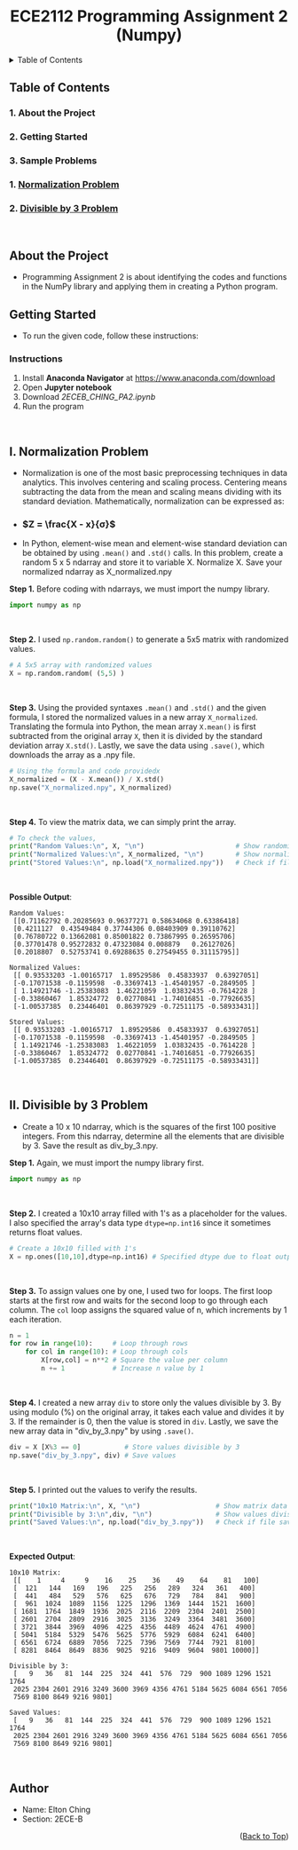 <h1 align="center"> ECE2112 Programming Assignment 2 (Numpy) </h1>

<a id="top"></a>

<details>
  <summary>Table of Contents</summary>
  <ol>
    <li>
      <a href="#about">About The Project</a>
    </li>
    <li>
      <a href="#getting_started">Getting Started</a>
      <ul>
        <li><a href="#installation">Installation</a></li>
      </ul>
    </li>
    <li>
      <a href="#problems">Sample Problems</a>
      <ul>
        <li><a href="#normalization">Normalization Problem</a></li>
      </ul>
      <ul>
        <li><a href="#divisible">Divisible by 3 Problem</a></li>
      </ul>
    </li>
  </ol>
</details>


## Table of Contents
### 1. About the Project
### 2. Getting Started
### 3. Sample Problems

### 1. [Normalization Problem](#anchor-normalization)
### 2. [Divisible by 3 Problem](#anchor-divby3)
<br/>

<a id="normalization"></a>
## About the Project
- Programming Assignment 2 is about identifying the codes and functions in the NumPy library and applying them in creating a Python program.


## Getting Started
- To run the given code, follow these instructions:

### Instructions
1. Install **Anaconda Navigator** at https://www.anaconda.com/download
2. Open **Jupyter notebook**
3. Download _2ECEB_CHING_PA2.ipynb_
4. Run the program 
<br/>


<a name="anchor-normalization"></a>
## **I. Normalization Problem**
* Normalization is one of the most basic preprocessing techniques in data analytics. This involves centering and scaling process. Centering means subtracting the data from the mean and scaling means dividing with its standard deviation. Mathematically, normalization can be expressed as:

* ###  $`Z = \frac{X - x}{σ}`$

* In Python, element-wise mean and element-wise standard deviation can be obtained by using `.mean()` and `.std()` calls.
In this problem, create a random 5 x 5 ndarray and store it to variable X. Normalize X. Save your normalized ndarray as X_normalized.npy


**Step 1.** Before coding with ndarrays, we must import the numpy library.
``` python
import numpy as np
```
<br/>

**Step 2.** I used  `np.random.random()` to generate a 5x5 matrix with randomized values.
``` python
# A 5x5 array with randomized values
X = np.random.random( (5,5) ) 
```
<br/>

**Step 3.** Using the provided syntaxes `.mean()` and `.std()` and the given formula, I stored the normalized values in a new array `X_normalized`. Translating the formula into Python, the mean array `X.mean()` is first subtracted from the original array `X`, then it is divided by the standard deviation array `X.std()`. Lastly, we save the data using `.save()`, which downloads the array as a .npy file.
``` python
# Using the formula and code providedx
X_normalized = (X - X.mean()) / X.std()
np.save("X_normalized.npy", X_normalized)
```
<br/>

**Step 4.** To view the matrix data, we can simply print the array.
```python
# To check the values,
print("Random Values:\n", X, "\n")                       # Show randomized values
print("Normalized Values:\n", X_normalized, "\n")        # Show normalized values
print("Stored Values:\n", np.load("X_normalized.npy"))   # Check if file saved normalized data
```
<br/>

**Possible Output**: 
``` 
Random Values:
 [[0.71162792 0.20285693 0.96377271 0.58634068 0.63386418]
 [0.4211127  0.43549484 0.37744306 0.08403909 0.39110762]
 [0.76780722 0.13662081 0.85001822 0.73867995 0.26595706]
 [0.37701478 0.95272832 0.47323084 0.008879   0.26127026]
 [0.2018807  0.52753741 0.69288635 0.27549455 0.31115795]] 

Normalized Values:
 [[ 0.93533203 -1.00165717  1.89529586  0.45833937  0.63927051]
 [-0.17071538 -0.1159598  -0.33697413 -1.45401957 -0.2849505 ]
 [ 1.14921746 -1.25383083  1.46221059  1.03832435 -0.7614228 ]
 [-0.33860467  1.85324772  0.02770841 -1.74016851 -0.77926635]
 [-1.00537385  0.23446401  0.86397929 -0.72511175 -0.58933431]] 

Stored Values:
 [[ 0.93533203 -1.00165717  1.89529586  0.45833937  0.63927051]
 [-0.17071538 -0.1159598  -0.33697413 -1.45401957 -0.2849505 ]
 [ 1.14921746 -1.25383083  1.46221059  1.03832435 -0.7614228 ]
 [-0.33860467  1.85324772  0.02770841 -1.74016851 -0.77926635]
 [-1.00537385  0.23446401  0.86397929 -0.72511175 -0.58933431]]
```

<br/>


<a name="anchor-divby3"></a>
## **II. Divisible by 3 Problem**
* Create a 10 x 10 ndarray, which is the squares of the first 100 positive integers. From this ndarray, determine all the elements that are divisible by 3. Save the result as div_by_3.npy.


**Step 1.** Again, we must import the numpy library first.
``` python
import numpy as np
```
<br/>

**Step 2.** I created a 10x10 array filled with 1's as a placeholder for the values. I also specified the array's data type `dtype=np.int16` since it sometimes returns float values.
``` python
# Create a 10x10 filled with 1's
X = np.ones([10,10],dtype=np.int16) # Specified dtype due to float output
```
<br/>

**Step 3.** To assign values one by one, I used two for loops. The first loop starts at the first row and waits for the second loop to go through each column. The `col` loop assigns the squared value of n, which increments by 1 each iteration.
``` python
n = 1
for row in range(10):     # Loop through rows 
    for col in range(10): # Loop through cols
        X[row,col] = n**2 # Square the value per column
        n += 1            # Increase n value by 1
```
<br/>

**Step 4.** I created a new array `div` to store only the values divisible by 3. By using modulo (%) on the original array, it takes each value and divides it by 3. If the remainder is 0, then the value is stored in `div`. Lastly, we save the new array data in "div_by_3.npy" by using `.save()`.
``` python
div = X [X%3 == 0]           # Store values divisible by 3
np.save("div_by_3.npy", div) # Save values
```
<br/>

**Step 5.** I printed out the values to verify the results.
``` python
print("10x10 Matrix:\n", X, "\n")                   # Show matrix data
print("Divisible by 3:\n",div, "\n")                # Show values divisible by 3
print("Saved Values:\n", np.load("div_by_3.npy"))   # Check if file saved div data
```
<br/>

**Expected Output**: 
``` 
10x10 Matrix:
 [[    1     4     9    16    25    36    49    64    81   100]
 [  121   144   169   196   225   256   289   324   361   400]
 [  441   484   529   576   625   676   729   784   841   900]
 [  961  1024  1089  1156  1225  1296  1369  1444  1521  1600]
 [ 1681  1764  1849  1936  2025  2116  2209  2304  2401  2500]
 [ 2601  2704  2809  2916  3025  3136  3249  3364  3481  3600]
 [ 3721  3844  3969  4096  4225  4356  4489  4624  4761  4900]
 [ 5041  5184  5329  5476  5625  5776  5929  6084  6241  6400]
 [ 6561  6724  6889  7056  7225  7396  7569  7744  7921  8100]
 [ 8281  8464  8649  8836  9025  9216  9409  9604  9801 10000]] 

Divisible by 3:
 [   9   36   81  144  225  324  441  576  729  900 1089 1296 1521 1764
 2025 2304 2601 2916 3249 3600 3969 4356 4761 5184 5625 6084 6561 7056
 7569 8100 8649 9216 9801] 

Saved Values:
 [   9   36   81  144  225  324  441  576  729  900 1089 1296 1521 1764
 2025 2304 2601 2916 3249 3600 3969 4356 4761 5184 5625 6084 6561 7056
 7569 8100 8649 9216 9801]
```
<br/>

## **Author** 
- Name: Elton Ching
- Section: 2ECE-B

<p align="right"> (<a href="#top">Back to Top</a>) </p>
